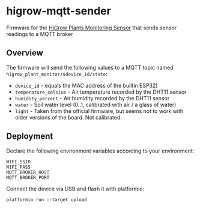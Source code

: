 # higrow-mqtt-sender

Firmware for the [HiGrow Plants Monitoring Sensor](https://hackaday.io/project/25253-higrow-plants-monitoring-sensor)
that sends sensor readings to a MQTT broker

## Overview

The firmware will send the following values to a MQTT topic named `higrow_plant_monitor/$device_id/state`:
- `device_id` - equals the MAC address of the builtin ESP32)
- `temperature_celsius` - Air temperature recorded by the DHT11 sensor
- `humidity_percent` - Air humidity recorded by the DHT11 sensor
- `water` - Soil water level (0..1, calibrated with air / a glass of water)
- `light` - Taken from the official firmware, but seems not to work with older versions of the board. Not calibrated.

## Deployment

Declare the following environment variables according to your environment:

    WIFI_SSID
    WIFI_PASS
    MQTT_BROKER_HOST
    MQTT_BROKER_PORT

Connect the device via USB and flash it with platformio:

    platformio run --target upload
